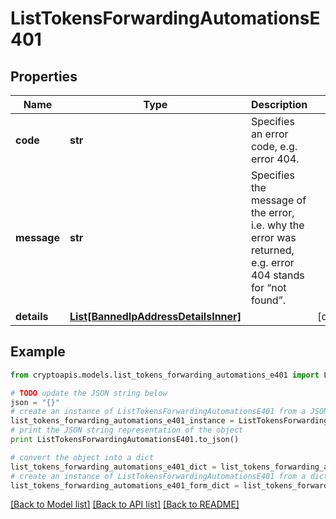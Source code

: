# ListTokensForwardingAutomationsE401


## Properties
Name | Type | Description | Notes
------------ | ------------- | ------------- | -------------
**code** | **str** | Specifies an error code, e.g. error 404. | 
**message** | **str** | Specifies the message of the error, i.e. why the error was returned, e.g. error 404 stands for “not found”. | 
**details** | [**List[BannedIpAddressDetailsInner]**](BannedIpAddressDetailsInner.md) |  | [optional] 

## Example

```python
from cryptoapis.models.list_tokens_forwarding_automations_e401 import ListTokensForwardingAutomationsE401

# TODO update the JSON string below
json = "{}"
# create an instance of ListTokensForwardingAutomationsE401 from a JSON string
list_tokens_forwarding_automations_e401_instance = ListTokensForwardingAutomationsE401.from_json(json)
# print the JSON string representation of the object
print ListTokensForwardingAutomationsE401.to_json()

# convert the object into a dict
list_tokens_forwarding_automations_e401_dict = list_tokens_forwarding_automations_e401_instance.to_dict()
# create an instance of ListTokensForwardingAutomationsE401 from a dict
list_tokens_forwarding_automations_e401_form_dict = list_tokens_forwarding_automations_e401.from_dict(list_tokens_forwarding_automations_e401_dict)
```
[[Back to Model list]](../README.md#documentation-for-models) [[Back to API list]](../README.md#documentation-for-api-endpoints) [[Back to README]](../README.md)


